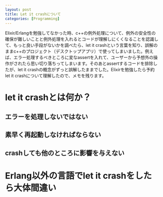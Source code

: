 ```yaml
---
layout: post
title: Let it crashについて
categories: [Programming]
---
```

Elixir/Erlangを勉強してなかった時、c++の例外処理について、例外の安全性の確保が難しいことと例外処理を入れるとコードが理解しにくくなることを認識して、もっと良い手段がないかを調べたら、let it crashという言葉を知り、誤解のままc++のプロジェクト（デスクトップアプリ）で使ってしまいました。例えば、エラー処理するべきところに変なassertを入れて、ユーザーから予想外の操作がされたら思い切り落ちってしまいます。そのあとassertするコードを排除したが、let it crashの概念がずっと誤解したままでした。Elixirを勉強したら予約let it crashについて理解したので、メモを残ります。

# let it crashとは何か？

## エラーを処理しないではない

## 素早く再起動しなければならない

## crashしても他のところに影響を与えない

# Erlang以外の言語でlet it crashをしたら大体間違い

